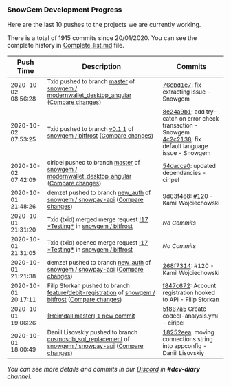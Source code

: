 
### SnowGem Development Progress

Here are the last 10 pushes to the projects we are currently working.

There is a total of 1915 commits since 20/01/2020. You can see the complete history in
 [Complete_list.md](Complete_list.md) file.

| Push Time | Description | Commits |
| --- | --- | --- |
| <sub>2020-10-02 08:56:28</sub> | <sub>Txid pushed to branch [master](https://gitlab.com/snowgem/modernwallet_desktop_angular/commits/master) of [snowgem / modernwallet\_desktop\_angular](https://gitlab.com/snowgem/modernwallet_desktop_angular) ([Compare changes](https://gitlab.com/snowgem/modernwallet_desktop_angular/compare/54dacca023d1c8f18d2d60e88b47b261a590d2e1...76dbd1e75d41c1a163dbfcc89e98463fec284cf4))</sub> | <sub>[76dbd1e7](https://gitlab.com/snowgem/modernwallet_desktop_angular/-/commit/76dbd1e75d41c1a163dbfcc89e98463fec284cf4): fix extracting issue - Snowgem</sub> |
| <sub>2020-10-02 07:53:25</sub> | <sub>Txid pushed to branch [v0\.1\.1](https://gitlab.com/snowgem/bitfrost/commits/v0.1.1) of [snowgem / bitfrost](https://gitlab.com/snowgem/bitfrost) ([Compare changes](https://gitlab.com/snowgem/bitfrost/compare/47276136d78cb06c7f89afb57a01dfadf96fd809...4c2c2138edf6cafed162e37d896f16862fd3fa37))</sub> | <sub>[8e24a9b1](https://gitlab.com/snowgem/bitfrost/-/commit/8e24a9b19616e531a4df55a252ff6b62bee5e3f0): add try-catch on error check transaction - Snowgem<br>[4c2c2138](https://gitlab.com/snowgem/bitfrost/-/commit/4c2c2138edf6cafed162e37d896f16862fd3fa37): fix default language issue - Snowgem</sub> |
| <sub>2020-10-02 07:42:09</sub> | <sub>ciripel pushed to branch [master](https://gitlab.com/snowgem/modernwallet_desktop_angular/commits/master) of [snowgem / modernwallet\_desktop\_angular](https://gitlab.com/snowgem/modernwallet_desktop_angular) ([Compare changes](https://gitlab.com/snowgem/modernwallet_desktop_angular/compare/94145e0be37808a28d3ab72c7dfb7d764103fe87...54dacca023d1c8f18d2d60e88b47b261a590d2e1))</sub> | <sub>[54dacca0](https://gitlab.com/snowgem/modernwallet_desktop_angular/-/commit/54dacca023d1c8f18d2d60e88b47b261a590d2e1): updated dependancies - ciripel</sub> |
| <sub>2020-10-01 21:48:26</sub> | <sub>demzet pushed to branch [new\_auth](https://gitlab.com/snowgem/snowpay-api/commits/new_auth) of [snowgem / snowpay\-api](https://gitlab.com/snowgem/snowpay-api) ([Compare changes](https://gitlab.com/snowgem/snowpay-api/compare/268f73141a6af6460b43a3e54e1da1f4a122b413...9d63f4e853929b43a172ffaeac36d5a753e45949))</sub> | <sub>[9d63f4e8](https://gitlab.com/snowgem/snowpay-api/-/commit/9d63f4e853929b43a172ffaeac36d5a753e45949): #120 - Kamil Wojciechowski</sub> |
| <sub>2020-10-01 21:31:20</sub> | <sub>Txid (txid) merged merge request [\!17 \*Testing\*](https://gitlab.com/snowgem/bitfrost/-/merge_requests/17) in [snowgem / bitfrost](https://gitlab.com/snowgem/bitfrost)</sub> | <sub>_No Commits_</sub> |
| <sub>2020-10-01 21:31:05</sub> | <sub>Txid (txid) opened merge request [\!17 \*Testing\*](https://gitlab.com/snowgem/bitfrost/-/merge_requests/17) in [snowgem / bitfrost](https://gitlab.com/snowgem/bitfrost)</sub> | <sub>_No Commits_</sub> |
| <sub>2020-10-01 21:21:38</sub> | <sub>demzet pushed to branch [new\_auth](https://gitlab.com/snowgem/snowpay-api/commits/new_auth) of [snowgem / snowpay\-api](https://gitlab.com/snowgem/snowpay-api) ([Compare changes](https://gitlab.com/snowgem/snowpay-api/compare/352708ce044a1b654468b69a9d215946895aae69...268f73141a6af6460b43a3e54e1da1f4a122b413))</sub> | <sub>[268f7314](https://gitlab.com/snowgem/snowpay-api/-/commit/268f73141a6af6460b43a3e54e1da1f4a122b413): #120 - Kamil Wojciechowski</sub> |
| <sub>2020-10-01 20:17:11</sub> | <sub>Filip Storkan pushed to branch [feature/debit\-registration](https://gitlab.com/snowgem/bitfrost/commits/feature/debit-registration) of [snowgem / bitfrost](https://gitlab.com/snowgem/bitfrost) ([Compare changes](https://gitlab.com/snowgem/bitfrost/compare/7415d2e0fb06d38236384fa97a735f5e4d1985c1...f847c67298697cf8e238d87d66259c5b469a7255))</sub> | <sub>[f847c672](https://gitlab.com/snowgem/bitfrost/-/commit/f847c67298697cf8e238d87d66259c5b469a7255): Account registration hooked to API - Filip Storkan</sub> |
| <sub>2020-10-01 19:06:26</sub> | <sub>[[Heimdall:master] 1 new commit](https://github.com/ciripel/Heimdall/commit/5f867a5060b44bdcc3d41ccd8d38042fa3ade349)</sub> | <sub>[5f867a5](https://github.com/ciripel/Heimdall/commit/5f867a5060b44bdcc3d41ccd8d38042fa3ade349) Create codeql-analysis.yml - ciripel</sub> |
| <sub>2020-10-01 18:00:49</sub> | <sub>Daniil Lisovskiy pushed to branch [cosmosdb\_sql\_replacement](https://gitlab.com/snowgem/snowpay-api/commits/cosmosdb_sql_replacement) of [snowgem / snowpay\-api](https://gitlab.com/snowgem/snowpay-api) ([Compare changes](https://gitlab.com/snowgem/snowpay-api/compare/34ba8179401d9f5d7bf40739ff2bca64540c1277...18252eea9472b10a9c81bcb88515d5f2d83fb2c8))</sub> | <sub>[18252eea](https://gitlab.com/snowgem/snowpay-api/-/commit/18252eea9472b10a9c81bcb88515d5f2d83fb2c8): moving connections string into appconfig - Daniil Lisovskiy</sub> |

_You can see more details and commits in our [Discord](https://discord.gg/zumGnbg) in **#dev-diary** channel._
